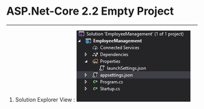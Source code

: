 # ASP.Net-Core 2.2 Empty Project
-------------------------------------------------------------------------------------------------------------------------------------------------------------------------

1. Solution Explorer View :
   ![Solution Explorer](https://github.com/KarkiBindu/ASP.Net-Core/blob/main/SolutionExplorer.JPG)
